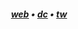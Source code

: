 <div align="center">

#### <em> [web](https://kqpa.me) • [dc](https://discord.com/users/419181431512891413) • [tw](https://twitter.com/@epicmanborax)</em>

</div>
  
<!--

![](https://cdn.discordapp.com/attachments/711225037738213446/914101043892219904/mona-whisper.gif)

### Hi there 👋

**Kqpa/kqpa** is a ✨ _special_ ✨ repository because its `README.md` (this file) appears on your GitHub profile.

Here are some ideas to get you started:

- 🔭 I’m currently working on ...
- 🌱 I’m currently learning ...
- 👯 I’m looking to collaborate on ...
- 🤔 I’m looking for help with ...
- 💬 Ask me about ...
- 📫 How to reach me: ...
- 😄 Pronouns: ...
- ⚡ Fun fact: ...
-->
